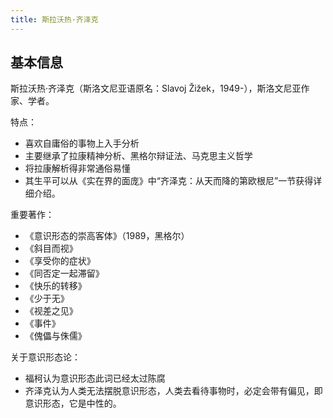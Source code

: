 ```yaml
---
title: 斯拉沃热·齐泽克
---
```


## 基本信息

斯拉沃热·齐泽克（斯洛文尼亚语原名：Slavoj Žižek，1949-），斯洛文尼亚作家、学者。

特点：
- 喜欢自庸俗的事物上入手分析
- 主要继承了拉康精神分析、黑格尔辩证法、马克思主义哲学
- 将拉康解析得非常通俗易懂
- 其生平可以从《实在界的面庞》中“齐泽克：从天而降的第欧根尼”一节获得详细介绍。

重要著作：
- 《意识形态的崇高客体》（1989，黑格尔）
- 《斜目而视》
- 《享受你的症状》
- 《同否定一起滞留》
- 《快乐的转移》
- 《少于无》
- 《视差之见》
- 《事件》
- 《傀儡与侏儒》

关于意识形态论：
- 福柯认为意识形态此词已经太过陈腐
- 齐泽克认为人类无法摆脱意识形态，人类去看待事物时，必定会带有偏见，即意识形态，它是中性的。

